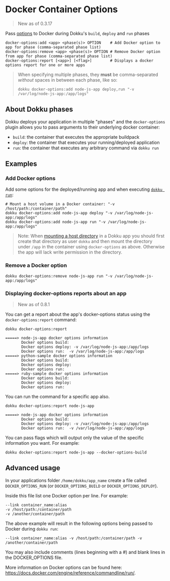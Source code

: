 # Docker Container Options

> New as of 0.3.17

Pass [options](https://docs.docker.com/engine/reference/run/) to Docker during Dokku's `build`, `deploy` and `run` phases

```
docker-options:add <app> <phase(s)> OPTION    # Add Docker option to app for phase (comma-separated phase list)
docker-options:remove <app> <phase(s)> OPTION # Remove Docker option from app for phase (comma-separated phase list)
docker-options:report [<app>] [<flag>]        # Displays a docker options report for one or more apps
```

> When specifying multiple phases, they **must** be comma-separated _without_ spaces in between each phase, like so:
>
> ```shell
> dokku docker-options:add node-js-app deploy,run "-v /var/log/node-js-app:/app/logs"
> ```

## About Dokku phases

Dokku deploys your application in multiple "phases" and the `docker-options` plugin allows you to pass arguments to their underlying docker container:

- `build`: the container that executes the appropriate buildpack
- `deploy`: the container that executes your running/deployed application
- `run`: the container that executes any arbitrary command via `dokku run`

## Examples

### Add Docker options

Add some options for the deployed/running app and when executing [`dokku run`](/docs/deployment/one-off-processes.md):

```shell
# Mount a host volume in a Docker container: "-v /host/path:/container/path"
dokku docker-options:add node-js-app deploy "-v /var/log/node-js-app:/app/logs"
dokku docker-options:add node-js-app run "-v /var/log/node-js-app:/app/logs"
```

> Note: When [mounting a host directory](https://docs.docker.com/engine/reference/run/#volume-shared-filesystems) in a Dokku app you should first create that directory as user `dokku` and then mount the directory under `/app` in the container using `docker-options` as above. Otherwise the app will lack write permission in the directory.

### Remove a Docker option

```shell
dokku docker-options:remove node-js-app run "-v /var/log/node-js-app:/app/logs"
```

### Displaying docker-options reports about an app

> New as of 0.8.1

You can get a report about the app's docker-options status using the `docker-options:report` command:

```shell
dokku docker-options:report
```

```
=====> node-js-app docker options information
       Docker options build:
       Docker options deploy: -v /var/log/node-js-app:/app/logs
       Docker options run:  -v /var/log/node-js-app:/app/logs
=====> python-sample docker options information
       Docker options build:
       Docker options deploy:
       Docker options run:
=====> ruby-sample docker options information
       Docker options build:
       Docker options deploy:
       Docker options run:
```

You can run the command for a specific app also.

```shell
dokku docker-options:report node-js-app
```

```
=====> node-js-app docker options information
       Docker options build:
       Docker options deploy: -v /var/log/node-js-app:/app/logs
       Docker options run:  -v /var/log/node-js-app:/app/logs
```

You can pass flags which will output only the value of the specific information you want. For example:

```shell
dokku docker-options:report node-js-app --docker-options-build
```

## Advanced usage

In your applications folder `/home/dokku/app_name` create a file called `DOCKER_OPTIONS_RUN` (or `DOCKER_OPTIONS_BUILD` or `DOCKER_OPTIONS_DEPLOY`).

Inside this file list one Docker option per line. For example:

```shell
--link container_name:alias
-v /host/path:/container/path
-v /another/container/path
```

The above example will result in the following options being passed to Docker during `dokku run`:

```shell
--link container_name:alias -v /host/path:/container/path -v /another/container/path
```

You may also include comments (lines beginning with a #) and blank lines in the DOCKER_OPTIONS file.

More information on Docker options can be found here: https://docs.docker.com/engine/reference/commandline/run/.
